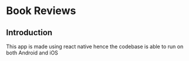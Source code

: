# Book Reviews

## Introduction
This app is made using react native hence the codebase is able to run on both Android and iOS
